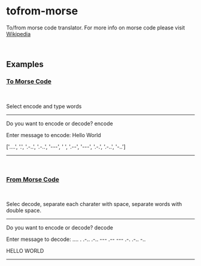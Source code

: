 # tofrom-morse

To/from morse code translator. For more info on morse code please visit [Wikipedia](https://en.wikipedia.org/wiki/Morse_code)

&nbsp;

## Examples
### <span style="text-decoration: underline">To Morse Code</span>
&nbsp;

Select encode and type words

---
Do you want to encode or decode? encode

Enter message to encode: Hello World

['....', '.', '.-..', '.-..', '---', ' ', '.--', '---', '.-.', '.-..', '-..']

---

&nbsp;
&nbsp;
&nbsp;

### <span style="text-decoration: underline">From Morse Code</span>
&nbsp;

Selec decode, separate each charater with space, separate words with double space.


---
Do you want to encode or decode? decode

Enter message to decode: .... . .-.. .-.. ---   .-- --- .-. .-.. -..

HELLO WORLD

---
